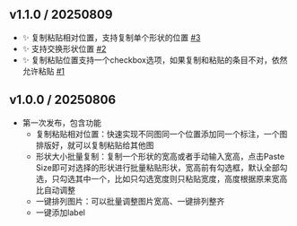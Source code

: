 ## v1.1.0 / 20250809
- ✨ 复制粘贴相对位置，支持复制单个形状的位置 [#3](https://github.com/Achuan-2/illustrator_sci_plugin/issues/3)
- ✨ 支持交换形状位置 [#2](https://github.com/Achuan-2/illustrator_sci_plugin/issues/2)
- ✨ 复制粘贴位置支持一个checkbox选项，如果复制和粘贴的条目不对，依然允许粘贴 [#1](https://github.com/Achuan-2/illustrator_sci_plugin/issues/1)

## v1.0.0 / 20250806

- 第一次发布，包含功能
  - 复制粘贴相对位置：快速实现不同图同一个位置添加同一个标注，一个图排版好，就可以复制粘贴给其他图​
  - 形状大小批量复制：复制一个形状的宽高或者手动输入宽高，点击Paste Size即可对选择的形状进行批量粘贴形状，宽高前有勾选框，默认全部勾选，只勾选其中一个，比如只勾选宽度则只粘贴宽度，高度根据原来宽高比自动调整​
  - 一键排列图片：可以批量调整图片宽高、一键排列整齐​
  - 一键添加label​